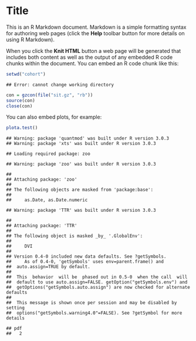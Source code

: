 Title
========================================================

This is an R Markdown document. Markdown is a simple formatting syntax for authoring web pages (click the **Help** toolbar button for more details on using R Markdown).

When you click the **Knit HTML** button a web page will be generated that includes both content as well as the output of any embedded R code chunks within the document. You can embed an R code chunk like this:


```r
setwd("cohort")
```

```
## Error: cannot change working directory
```

```r
con = gzcon(file("sit.gz", "rb"))
source(con)
close(con)
```


You can also embed plots, for example:


```r
plota.test()
```

```
## Warning: package 'quantmod' was built under R version 3.0.3
## Warning: package 'xts' was built under R version 3.0.3
```

```
## Loading required package: zoo
```

```
## Warning: package 'zoo' was built under R version 3.0.3
```

```
## 
## Attaching package: 'zoo'
## 
## The following objects are masked from 'package:base':
## 
##     as.Date, as.Date.numeric
```

```
## Warning: package 'TTR' was built under R version 3.0.3
```

```
## 
## Attaching package: 'TTR'
## 
## The following object is masked _by_ '.GlobalEnv':
## 
##     DVI
## 
## Version 0.4-0 included new data defaults. See ?getSymbols.
##     As of 0.4-0, 'getSymbols' uses env=parent.frame() and
##  auto.assign=TRUE by default.
## 
##  This  behavior  will be  phased out in 0.5-0  when the call  will
##  default to use auto.assign=FALSE. getOption("getSymbols.env") and 
##  getOptions("getSymbols.auto.assign") are now checked for alternate defaults
## 
##  This message is shown once per session and may be disabled by setting 
##  options("getSymbols.warning4.0"=FALSE). See ?getSymbol for more details
```

```
## pdf 
##   2
```



